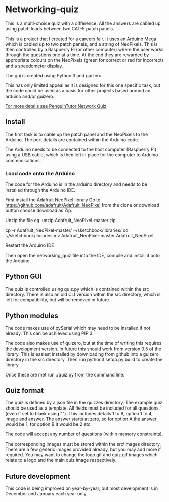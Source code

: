 # Networking-quiz

This is a multi-choice quiz with a difference. All the answers are cabled up using patch leads between two CAT-5 patch panels.

This is a project that I created for a careers fair. 
It uses an Arduino Mega which is cabled up to two patch panels, and a string of NeoPixels. This is then controlled by a Raspberry Pi (or other computer) where the user works through the questions one at a time. At the end they are rewarded by appropriate colours on the NeoPixels (green for correct or red for incorrect) and a speedometer display. 

The gui is created using Python 3 and guizero.

This has only limited appeal as it is designed for this one specific task, but the code could be used as a basis for other projects based around an arduino and/or guizero.

[For more details see PenguinTutor Network Quiz](http://www.penguintutor.com/news/stem/network-challenge)

## Install

The first task is to cable up the patch panel and the NeoPixels to the Arduino. The port details are contained within the Arduino code. 

The Arduino needs to be connected to the host computer (Raspberry Pi) using a USB cable, which is then left in place for the computer to Arduino communications.

### Load code onto the Arduino

The code for the Arduino is in the arduino directory and needs to be installed through the Arduino IDE. 

First install the Adafruit NeoPixel library
Go to https://github.com/adafruit/Adafruit_NeoPixel 
from the clone or download button choose download as Zip.

Unzip the file eg. 
unzip Adafruit_NeoPixel-master.zip

cp -r Adafruit_NeoPixel-master/ ~/sketchbook/libraries/
cd ~/sketchbook/libraries
mv Adafruit_NeoPixel-master Adafruit_NeoPixel

Restart the Arduino IDE

Then open the networking_quiz file into the IDE, compile and install it onto the Arduino.


## Python GUI

The quiz is controlled using quiz.py which is contained within the src directory.
There is also an old CLI version within the src directory, which is left for compatibility, but will be removed in future.


## Python modules

The code makes use of pySerial which may need to be installed if not already. This can be achieved using PIP 3.

The code also makes use of guizero, but at the time of writing this requires the development version. In future this should work from version 0.5 of the library. This is easiest installed by downloading from github into a guizero directory in the src directory. Then run python3 setup.py build to create the library.

Once these are met run ./quiz.py from the command line.


## Quiz format

The quiz is defined by a json file in the quizzes directory. The example quiz should be used as a template. All fields must be included for all questions (even if set to blank using ""). This includes details 1 to 6, option 1 to 4, image and answer. The answer starts at zero, so for option A the answer would be 1, for option B it would be 2 etc.

The code will accept any number of questions (within memory constraints).

The corresponding images must be stored within the src\images directory. There are a few generic images provided already, but you may add more if required. You may want to change the logo.gif and quiz.gif images which relate to a logo and the main quiz image respectively.


## Future development

This code is being improved on year-by-year, but most development is in December and January each year only. 